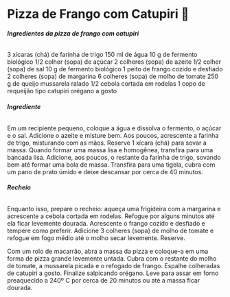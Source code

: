 # Pizza de Frango com Catupiri :pizza:

###### **Ingredientes da pizza de frango com catupiri**

3 xícaras (chá) de farinha de trigo
150 ml de água
10 g de fermento biológico
1/2 colher (sopa) de açúcar
2 colheres (sopa) de azeite
1/2 colher (sopa) de sal
10 g de fermento biológico
1 peito de frango cozido e desfiado
2 colheres (sopa) de margarina
6 colheres (sopa) de molho de tomate
250 g de queijo mussarela ralado
1/2 cebola cortada em rodelas
1 copo de requeijão tipo catupiri
orégano a gosto

###### **Ingrediente**

Em um recipiente pequeno, coloque a água e dissolva o fermento, o açúcar e o sal.
Adicione o azeite e misture bem.
Aos poucos, acrescente a farinha de trigo, misturando com as mãos. Reserve 1 xícara (chá) para sovar a massa.
Quando formar uma massa lisa e homogênea, transfira para uma bancada lisa. Adicione, aos poucos, o restante da farinha de trigo, sovando bem até formar uma bola de massa.
Transfira para uma tigela, cubra com um pano de prato úmido e deixe descansar por cerca de 40 minutos.

###### **Recheio**

Enquanto isso, prepare o recheio: aqueça uma frigideira com a margarina e acrescente a cebola cortada em rodelas.
Refogue por alguns minutos até ela ficar levemente dourada.
Acrescente o frango cozido e desfiado e tempere como preferir.
Adicione 3 colheres (sopa) de molho de tomate e refogue em fogo médio até o molho secar levemente. Reserve.

Com um rolo de macarrão, abra a massa da pizza e coloque-a em uma forma de pizza grande levemente untada.
Cubra com o restante do molho de tomate, a mussarela picada e o refogado de frango.
Espalhe colheradas de catupiri a gosto.
Finalize salpicando orégano.
Leve para assar em forno preaquecido a 240º C por cerca de 20 minutos ou até a massa ficar dourada.
